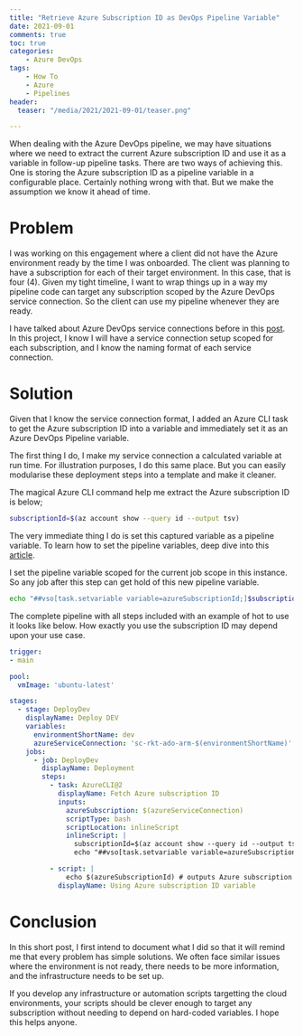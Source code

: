 ```yaml
---
title: "Retrieve Azure Subscription ID as DevOps Pipeline Variable"
date: 2021-09-01
comments: true
toc: true
categories: 
    - Azure DevOps
tags:
    - How To
    - Azure
    - Pipelines
header:
  teaser: "/media/2021/2021-09-01/teaser.png"

---
```


When dealing with the Azure DevOps pipeline, we may have situations where we need to extract the current Azure subscription ID and use it as a variable in follow-up pipeline tasks. There are two ways of achieving this. One is storing the Azure subscription ID as a pipeline variable in a configurable place. Certainly nothing wrong with that. But we make the assumption we know it ahead of time.

# Problem
I was working on this engagement where a client did not have the Azure environment ready by the time I was onboarded. The client was planning to have a subscription for each of their target environment. In this case, that is four (4). Given my tight timeline, I want to wrap things up in a way my pipeline code can target any subscription scoped by the Azure DevOps service connection. So the client can use my pipeline whenever they are ready.

I have talked about Azure DevOps service connections before in this [post](https://rkeytech.io/2021/06/ado-service-connection-to-arm-using-service-principal). In this project, I know I will have a service connection setup scoped for each subscription, and I know the naming format of each service connection.

# Solution

Given that I know the service connection format, I added an Azure CLI task to get the Azure subscription ID into a variable and immediately set it as an Azure DevOps Pipeline variable.

The first thing I do, I make my service connection a calculated variable at run time. For illustration purposes, I do this same place. But you can easily modularise these deployment steps into a template and make it cleaner.

The magical Azure CLI command help me extract the Azure subscription ID is below;
```bash
subscriptionId=$(az account show --query id --output tsv)
```

The very immediate thing I do is set this captured variable as a pipeline variable. To learn how to set the pipeline variables, deep dive into this [article](https://learn.microsoft.com/en-us/azure/devops/pipelines/process/set-variables-scripts?view=azure-devops&tabs=bash#set-an-output-variable-for-use-in-future-jobs).

I set the pipeline variable scoped for the current job scope in this instance. So any job after this step can get hold of this new pipeline variable.

```bash
echo "##vso[task.setvariable variable=azureSubscriptionId;]$subscriptionId"
```

The complete pipeline with all steps included with an example of hot to use it looks like below. How exactly you use the subscription ID may depend upon your use case.

```yml
trigger:
- main

pool:
  vmImage: 'ubuntu-latest'

stages:
  - stage: DeployDev
    displayName: Deploy DEV
    variables:
      environmentShortName: dev
      azureServiceConnection: 'sc-rkt-ado-arm-$(environmentShortName)'
    jobs:
      - job: DeployDev
        displayName: Deployment
        steps:
          - task: AzureCLI@2
            displayName: Fetch Azure subscription ID
            inputs:
              azureSubscription: $(azureServiceConnection)
              scriptType: bash
              scriptLocation: inlineScript
              inlineScript: |
                subscriptionId=$(az account show --query id --output tsv)
                echo "##vso[task.setvariable variable=azureSubscriptionId;]$subscriptionId"

          - script: |
              echo $(azureSubscriptionId) # outputs Azure subscription ID
            displayName: Using Azure subscription ID variable
```

# Conclusion
In this short post, I first intend to document what I did so that it will remind me that every problem has simple solutions. We often face similar issues where the environment is not ready, there needs to be more information, and the infrastructure needs to be set up.

If you develop any infrastructure or automation scripts targetting the cloud environments, your scripts should be clever enough to target any subscription without needing to depend on hard-coded variables. I hope this helps anyone.